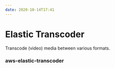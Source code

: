 ```yaml
---
date: 2020-10-14T17:41
---
```


# Elastic Transcoder

Transcode (video) media between various formats.




### aws-elastic-transcoder
